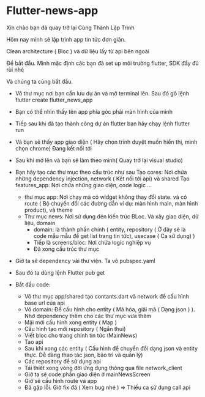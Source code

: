 # Flutter-news-app
 
Xin chào bạn đã quay trở lại Cùng Thành Lập Trình

Hôm nay mình sẽ lập trình app tin tức đơn giản.

Clean architecture ( Bloc ) và dữ liệu lấy từ api bên ngoài

Để bắt đầu. Mình mặc định các bạn đã set up môi trường flutter, SDK đầy đủ rùi nhé

Và chúng ta cùng bắt đầu.

- Vô thư mục nơi bạn cần lưu dự án và mở terminal lên. Sau đó gõ lệnh
  flutter create flutter_news_app
- Bạn có thể nhìn thấy tên app phía góc phải màn hình của mình
  
- Tiếp sau khi đã tạo thành công dự án flutter bạn hãy chạy lệnh 
  flutter run
- Và bạn sẽ thấy app giao diện ( Hãy chọn trình duyệt muốn hiển thị, mình chọn chrome) Đang kết nối tới
  

- Sau khi mở lên và bạn sẽ làm theo mình( Quay trở lại visual studio)

- Bạn hãy tạo các thư mục theo cấu trúc như sau
  Tạo cores: Nơi chứa những dependency injection, network ( Kết nối tới api) và shared
  Tạo features_app: Nơi chứa những giao diện, code logic ...
  
  - thư mục app: Nơi chạy mà có widget không thay đổi state. và có route ( Bộ chuyển đổi các đường dẫn ví dụ: màn hình main, màn hình product), và theme
  - Thư mục news: Nơi sử dụng đén kiến trúc BLoc. Và xây giao diện, dữ liệu, domain
    - domain: là thành phần chính ( entity, repository ( Ở đây sẽ là code mẫu mẫu để get list trang tin tức), usecase ( Ca sử dụng) )
    - Tiếp là screens/bloc: Nơi chứa logic nghiệp vụ 
    - Đã xong cấu trúc thư mục

- Giờ ta sẽ dependency vài thư viện. Ta vô pubspec.yaml

- Sau đó ta dùng lệnh
  Flutter pub get

- Bắt đầu code:
  
  - Vô thư mục app/shared tạo contants.dart và network để cấu hình base url của api
  - Vô domain: Để cấu hình cho entity ( Mã hóa, giải mã ( Dạng json ) ). Nhớ dependency
    thêm cho các thư mục vừa thêm
  - Mãi mới cấu hình xong entity ( Map )
  - Cấu hình tạo mới repository ( Ngắn thui)
  - Viết bloc cho trang chính tin tức (MainNews)
  - Tao api
  - Sau khi xong các entity ( Cấu hình để chuyển đổi dạng json và entity thực. Dễ dàng thao tác json, bảo trì và quản lý)
  - Các repository để sử dụng api
  - Tái thiết xong vòng đời ứng dụng thông qua file network_client
  - Giờ ta sẽ code phần giao diện ở mainNewsScreen
  - Giờ sẽ cấu hình route và app
  - Đã gặp lỗi. Giờ fix đã ( Xem bug nhé ) => Thiếu ca sử dụng call api